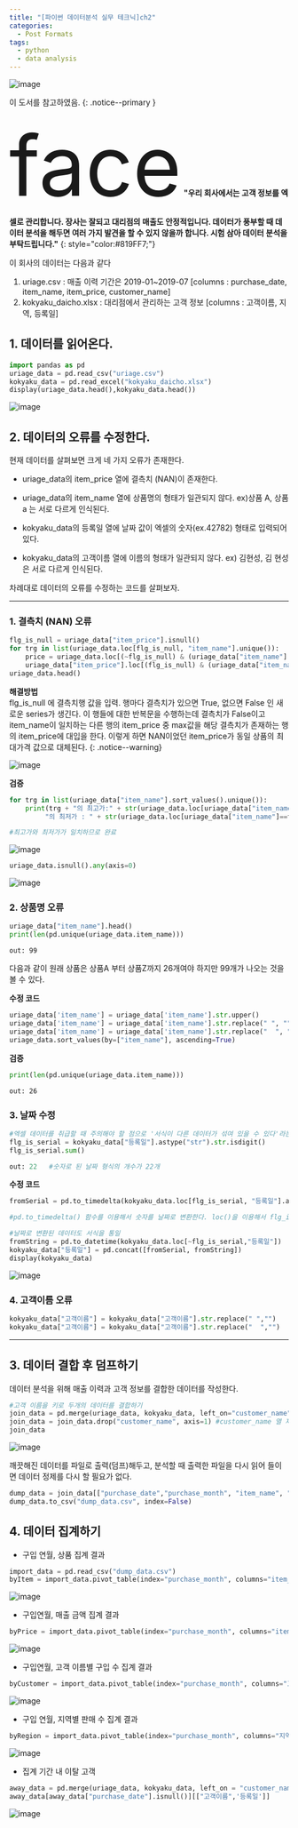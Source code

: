 ```yaml
---
title: "[파이썬 데이터분석 실무 테크닉]ch2"
categories:
  - Post Formats
tags:
  - python
  - data analysis
---
```


![image](https://user-images.githubusercontent.com/56333934/93761301-88221000-fc48-11ea-954a-30257f36e227.png)

이 도서를 참고하였음.
{: .notice--primary }

<span class="material-icons" style='font-size:150px;'>face</span>
**"우리 회사에서는 고객 정보를 엑셀로 관리합니다. 장사는 잘되고 대리점의 매출도 안정적입니다. 데이터가 풍부할 때 데이터 분석을 해두면 여러 가지 발견을 할 수 있지 않을까 합니다. 시험 삼아 데이터 분석을 부탁드립니다."**
{: style="color:#819FF7;"}

이 회사의 데이터는 다음과 같다
1. uriage.csv : 매출 이력 기간은 2019-01~2019-07 [columns : purchase_date, item_name, item_price, customer_name]
2. kokyaku_daicho.xlsx : 대리점에서 관리하는 고객 정보 [columns : 고객이름, 지역, 등록일]

## 1. 데이터를 읽어온다.
```python
import pandas as pd
uriage_data = pd.read_csv("uriage.csv")
kokyaku_data = pd.read_excel("kokyaku_daicho.xlsx")
display(uriage_data.head(),kokyaku_data.head())
```
![image](https://user-images.githubusercontent.com/56333934/95012910-62006500-0677-11eb-8044-509441c5cbd2.png)

## 2. 데이터의 오류를 수정한다.
현재 데이터를 살펴보면 크게 네 가지 오류가 존재한다.
+ uriage_data의 item_price 열에 결측치 (NAN)이 존재한다.    

+ uriage_data의 item_name 열에 상품명의 형태가 일관되지 않다. ex)상품 A, 상품a 는 서로 다르게 인식된다.

+ kokyaku_data의 등록일 열에 날짜 값이 엑셀의 숫자(ex.42782) 형태로 입력되어있다.

+ kokyaku_data의 고객이름 열에 이름의 형태가 일관되지 않다. ex) 김현성, 김 현성 은 서로 다르게 인식된다.

차례대로 데이터의 오류를 수정하는 코드를 살펴보자.

- - -

### 1. 결측치 (NAN) 오류

```python
flg_is_null = uriage_data["item_price"].isnull()
for trg in list(uriage_data.loc[flg_is_null, "item_name"].unique()):
    price = uriage_data.loc[(~flg_is_null) & (uriage_data["item_name"] == trg), "item_price"].max()
    uriage_data["item_price"].loc[(flg_is_null) & (uriage_data["item_name"]==trg)] =price
uriage_data.head()
```

**해결방법**    
flg_is_null 에 결측치행 값을 입력. 행마다 결측치가 있으면 True, 없으면 False 인  새로운 series가 생긴다. 이 행들에 대한 반복문을 수행하는데 결측치가 False이고 item_name이 일치하는 다른 행의 item_price 중 max값을 해당 결측치가 존재하는 행의 item_price에 대입을 한다. 이렇게 하면 NAN이었던 item_price가 동일 상품의 최대가격 값으로 대체된다.
{: .notice--warning}

![image](https://user-images.githubusercontent.com/56333934/95013216-d76d3500-0679-11eb-830f-46509e7b6cf6.png)

**검증**
```python
for trg in list(uriage_data["item_name"].sort_values().unique()):
    print(trg + "의 최고가:" + str(uriage_data.loc[uriage_data["item_name"]==trg]["item_price"].max())+
         "의 최저가 : " + str(uriage_data.loc[uriage_data["item_name"]==trg]["item_price"].min(skipna=False)))

#최고가와 최저가가 일치하므로 완료
```
![image](https://user-images.githubusercontent.com/56333934/95013609-6713e300-067c-11eb-829b-af42bfa5de9d.png)

```python
uriage_data.isnull().any(axis=0)
```
![image](https://user-images.githubusercontent.com/56333934/95013619-7b57e000-067c-11eb-800b-f264889410f7.png)


### 2. 상품명 오류
```python
uriage_data["item_name"].head()
print(len(pd.unique(uriage_data.item_name)))
```

```
out: 99
```
다음과 같이 원래 상품은 상품A 부터 상품Z까지 26개여야 하지만 99개가 나오는 것을 볼 수 있다.

**수정 코드**
```python
uriage_data['item_name'] = uriage_data['item_name'].str.upper()
uriage_data['item_name'] = uriage_data['item_name'].str.replace(" ", "")
uriage_data['item_name'] = uriage_data['item_name'].str.replace("  ", "")
uriage_data.sort_values(by=["item_name"], ascending=True)
```

**검증**
```python
print(len(pd.unique(uriage_data.item_name)))
```

```
out: 26
```

### 3. 날짜 수정
```python
#엑셀 데이터를 취급할 때 주의해야 할 점으로 '서식이 다른 데이터가 섞여 있을 수 있다'라는 점을 들 수 있다.
flg_is_serial = kokyaku_data["등록일"].astype("str").str.isdigit()
flg_is_serial.sum()
```

```python
out: 22   #숫자로 된 날짜 형식의 개수가 22개
```
**수정 코드**
```python
fromSerial = pd.to_timedelta(kokyaku_data.loc[flg_is_serial, "등록일"].astype("float")-2, unit="D") + pd.to_datetime("1900/01/01")

#pd.to_timedelta() 함수를 이용해서 숫자를 날짜로 변환한다. loc()을 이용해서 flg_is_serial 조건으로 데이터를 추출하고 변경한다. 엑셀 날짜 형식의 숫자는 파이썬과 이틀 어긋나기 떄문에 담으과 같이 엑셀 숫잣값에서 2를 빼서 처리한다.

#날짜로 변환된 데이터도 서식을 통일
fromString = pd.to_datetime(kokyaku_data.loc[~flg_is_serial,"등록일"])
kokyaku_data["등록일"] = pd.concat([fromSerial, fromString])
display(kokyaku_data)
```
![image](https://user-images.githubusercontent.com/56333934/95013691-e86b7580-067c-11eb-9e90-203515d547a6.png)

### 4. 고객이름 오류
```python
kokyaku_data["고객이름"] = kokyaku_data["고객이름"].str.replace(" ","")
kokyaku_data["고객이름"] = kokyaku_data["고객이름"].str.replace("  ","")
```

- - -

## 3. 데이터 결합 후 덤프하기
데이터 분석을 위해 매출 이력과 고객 정보를 결합한 데이터를 작성한다.
```python
#고객 이름을 키로 두개의 데이터를 결합하기
join_data = pd.merge(uriage_data, kokyaku_data, left_on="customer_name", right_on="고객이름", how="left")
join_data = join_data.drop("customer_name", axis=1) #customer_name 열 제거
join_data
```
![image](https://user-images.githubusercontent.com/56333934/95013747-40a27780-067d-11eb-9311-602a93154261.png)

깨끗해진 데이터를 파일로 출력(덤프)해두고, 분석할 때 출력한 파일을 다시 읽어 들이면 데이터 정제를 다시 할 필요가 없다.

```python
dump_data = join_data[["purchase_date","purchase_month", "item_name", "item_price", "고객이름", "지역", "등록일"]]
dump_data.to_csv("dump_data.csv", index=False)
```

## 4. 데이터 집계하기
+ 구입 연월, 상품 집계 결과
```python
import_data = pd.read_csv("dump_data.csv")
byItem = import_data.pivot_table(index="purchase_month", columns="item_name", aggfunc="size", fill_value=0)
```
![image](https://user-images.githubusercontent.com/56333934/95013858-fd94d400-067d-11eb-98e2-fdc6b1abd035.png)

+ 구입연월, 매출 금액 집계 결과
```python
byPrice = import_data.pivot_table(index="purchase_month", columns="item_name", values="item_price", aggfunc="sum", fill_value=0)
```
![image](https://user-images.githubusercontent.com/56333934/95013876-1ef5c000-067e-11eb-839b-c1ebb0b7f870.png)

+ 구입연월, 고객 이름별 구입 수 집계 결과
```python
byCustomer = import_data.pivot_table(index="purchase_month", columns="고객이름", aggfunc="size", fill_value=0)
```
![image](https://user-images.githubusercontent.com/56333934/95013892-346aea00-067e-11eb-93af-7d81ee116a91.png)

+ 구입 연월, 지역별 판매 수 집계 결과
```python
byRegion = import_data.pivot_table(index="purchase_month", columns="지역", aggfunc="size", fill_value=0)
```
![image](https://user-images.githubusercontent.com/56333934/95013908-56fd0300-067e-11eb-8528-f95089e039e5.png)

+ 집계 기간 내 이탈 고객
```python
away_data = pd.merge(uriage_data, kokyaku_data, left_on = "customer_name", right_on="고객이름", how="right")
away_data[away_data["purchase_date"].isnull()][["고객이름",'등록일']]
```
![image](https://user-images.githubusercontent.com/56333934/95013920-7136e100-067e-11eb-9024-0529bf4c909d.png)
